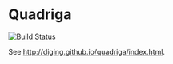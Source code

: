 # Quadriga

[![Build Status](http://diging-dev.asu.edu:8091/buildStatus/icon?job=Quadriga_run_tests_on_push)](http://diging-dev.asu.edu:8091/job/Quadriga_run_tests_on_push/)

See http://diging.github.io/quadriga/index.html.
